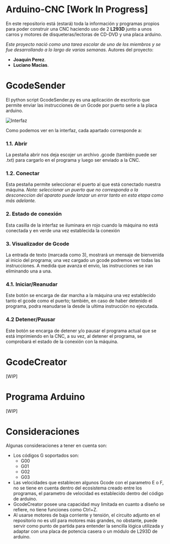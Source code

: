 # Arduino-CNC [Work In Progress]
En este repositorio está (estará) toda la información y programas propios para poder construir una CNC haciendo uso de 2 **L293D** junto a unos carros y motores de disqueteras/lectoras de CD-DVD y una placa arduino.

_Este proyecto nació como una tarea escolar de uno de los miembros y se fue desarrollando a lo largo de varias semanas._
Autores del proyecto: 
- **Joaquin Perez**.
- **Luciano Macias**.

# GcodeSender
El python script GcodeSender.py es una aplicación de escritorio que permite enviar las instrucciones de un Gcode por puerto serie a la placa arduino.

![Interfaz](https://user-images.githubusercontent.com/98102676/200195481-305fd8ff-3368-46e9-bec1-c1bbeaddd19c.png)

Como podemos ver en la interfaz, cada apartado corresponde a:
### 1.1. Abrir
La pestaña abrir nos deja escojer un archivo .gcode (también puede ser .txt) para cargarlo en el programa y luego ser enviado a la CNC.
### 1.2. Conectar
Esta pestaña permite seleccionar el puerto al que está conectado nuestra máquina.
_Nota: seleccionar un puerto que no corresponda o la desconeccion del aparato puede lanzar un error tanto en esta etapa como más adelante._
### 2. Estado de conexión
Esta casilla de la interfaz se iluminara en rojo cuando la máquina no está conectada y en verde una vez establecida la conexión
### 3. Visualizador de Gcode
La entrada de texto (marcada como 3), mostrará un mensaje de bienvenida al inicio del programa; una vez cargado un gcode podremos ver todas las instrucciones.
A medida que avanza el envio, las instrucciones se iran eliminando una a una.
### 4.1. Iniciar/Reanudar
Este botón se encarga de dar marcha a la máquina una vez establecido tanto el gcode como el puerto; también, en caso de haber detenido el programa, podra reanudarse la desde la ultima instrucción no ejecutada.
### 4.2 Detener/Pausar
Este botón se encarga de detener y/o pausar el programa actual que se está imprimiendo en la CNC, a su vez, al detener el programa, se comprobará el estado de la conexión con la máquina.

# GcodeCreator
[WIP]

# Programa Arduino
[WIP]

# Consideraciones
Algunas consideraciones a tener en cuenta son:
- Los códigos G soportados son:
  - G00
  - G01
  - G02
  - G03
- Las velocidades que establecen algunos Gcode con el parametro E o F, no se tiene en cuenta dentro del ecosistema creado entre los programas, el parametro de velocidad es establecido dentro del código de arduino.
- GcodeCreator posee una capacidad muy limitada en cuanto a diseño se refiere, no tiene funciones como Ctrl+Z.
- Al usarse motores de baja corriente y tensión, el circuito adjunto en el repositorio no es util para motores más grandes, no obstante, puede servir como punto de partida para entender la sencilla lógica utilizada y adaptar con una placa de potencia casera o un módulo de L293D de arduino.
